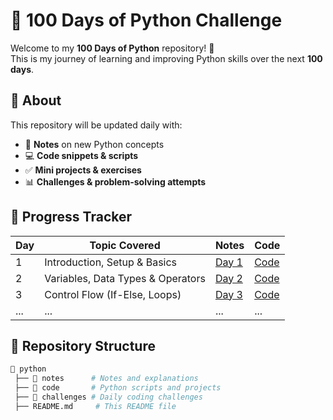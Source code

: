 # 🐍 100 Days of Python Challenge  

Welcome to my **100 Days of Python** repository! 🚀  
This is my journey of learning and improving Python skills over the next **100 days**.  

## 📌 About  
This repository will be updated daily with:  
- 📝 **Notes** on new Python concepts  
- 💻 **Code snippets & scripts**  
- ✅ **Mini projects & exercises**  
- 📊 **Challenges & problem-solving attempts**  

## 📅 Progress Tracker  
| Day | Topic Covered | Notes | Code |
|-----|--------------|-------|------|
| 1   | Introduction, Setup & Basics | [Day 1](notes/day1.md) | [Code](code/day1.py) |
| 2   | Variables, Data Types & Operators | [Day 2](notes/day2.md) | [Code](code/day2.py) |
| 3   | Control Flow (If-Else, Loops) | [Day 3](notes/day3.md) | [Code](code/day3.py) |
| ... | ... | ... | ... |

## 📂 Repository Structure  
```bash
📂 python
 ├── 📁 notes      # Notes and explanations
 ├── 📁 code       # Python scripts and projects
 ├── 📁 challenges # Daily coding challenges
 ├── README.md     # This README file
